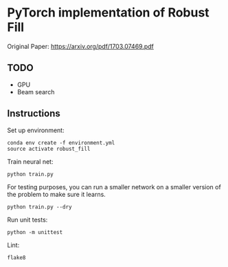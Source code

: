 # PyTorch implementation of Robust Fill

Original Paper: https://arxiv.org/pdf/1703.07469.pdf

## TODO

- GPU
- Beam search

## Instructions

Set up environment:

```
conda env create -f environment.yml
source activate robust_fill
```

Train neural net:

```
python train.py
```

For testing purposes, you can run a smaller network on a
smaller version of the problem to make sure it learns.

```
python train.py --dry
```

Run unit tests:

```
python -m unittest
```

Lint:

```
flake8
```
